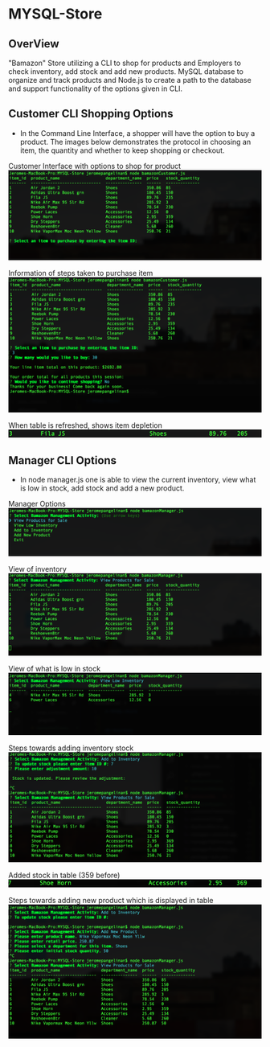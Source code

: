 # MYSQL-Store


## OverView
"Bamazon" Store utilizing a CLI to shop for products and Employers to check inventory, add stock and add new products. MySQL database to organize and track products and Node.js to create a path to the database and support functionality of the options given
in CLI.

## Customer CLI Shopping Options
* In the Command Line Interface, a shopper will have the option to buy a product. The images below demonstrates the protocol in choosing an item, the quantity and whether to keep shopping or checkout.

Customer Interface with options to shop for product
![Customer Shopping CLI](customerCli.jpg)

Information of steps taken to purchase item
![Customer Checkout CLI](customerCheckout.jpg)

When table is refreshed, shows item depletion
![Customer Stock Depleted](depletedStock.jpg)


## Manager CLI Options
* In node manager.js one is able to view the current inventory, view what is low in stock, add stock and add a new product. 

Manager Options
![Manager CLI Options](managerOptions.jpg)

View of inventory
![Manager Product View](managerProdView.jpg)

View of what is low in stock
![Manager Low Stock](managerLowstock.jpg)

Steps towards adding inventory stock
![Manager Add Stock](managerAddstock.jpg)

Added stock in table (359 before)
![Add Stock by Ten](stockAddten.jpg)

Steps towards adding new product which is displayed in table
![Add New Product](managerNewprod.jpg)


